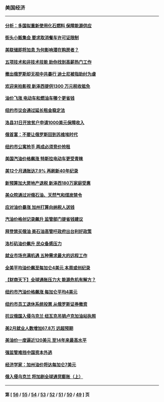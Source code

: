 ### 美国经济
---
#### [分析：多国拟重新使用化石燃料 保障能源供应](../../pages/ncid1078158/n13647267.md) 
#### [街头小贩集会 要求取消餐车许可证限制](../../pages/ncid1078158/n13646218.md) 
#### [美联储即将加息 为何影响潜在购房者？](../../pages/ncid1078158/n13644865.md) 
#### [五项技术和非技术技能 助你找到高薪热门工作](../../pages/ncid1078158/n13640579.md) 
#### [撤出俄罗斯却无视中共暴行 迪士尼被指助纣为虐](../../pages/ncid1078158/n13643422.md) 
#### [欢迎来拍影视 新泽西提供1300 万元税收抵免](../../pages/ncid1078158/n13643598.md) 
#### [油价飞涨 电动车和燃油车哪个更省钱](../../pages/ncid1078158/n13638102.md) 
#### [纽约市议会通过延长租金稳定法](../../pages/ncid1078158/n13640608.md) 
#### [洛县31日开放贫户申请1000美元保障收入](../../pages/ncid1078158/n13640301.md) 
#### [俄首富：不要让俄罗斯回到苏维埃时代](../../pages/ncid1078158/n13639279.md) 
#### [纽约市公寓抢手 两成必须竞价抢租](../../pages/ncid1078158/n13638276.md) 
#### [美国汽油价格飙涨 特斯拉电动车更受青睐](../../pages/ncid1078158/n13638461.md) 
#### [美12个月通胀达7.9% 再刷新40年纪录](../../pages/ncid1078158/n13637147.md) 
#### [新预算加大房地产退税 新泽西180万家庭受惠](../../pages/ncid1078158/n13637360.md) 
#### [美众院通过对俄石油、天然气和煤炭禁令](../../pages/ncid1078158/n13636050.md) 
#### [应对油价暴涨 加州打算向纳税人送钱](../../pages/ncid1078158/n13634913.md) 
#### [汽油价格创记录飙升 监管部门提省钱建议](../../pages/ncid1078158/n13634231.md) 
#### [拜登禁买俄油 美石油高管吁政府出台利好政策](../../pages/ncid1078158/n13631504.md) 
#### [洛杉矶油价飙升 民众备感压力](../../pages/ncid1078158/n13631406.md) 
#### [就业市场充满机遇 五种需求最大的远程工作](../../pages/ncid1078158/n13623302.md) 
#### [全美平均油价飙至每加仑4美元 本周或创纪录](../../pages/ncid1078158/n13626732.md) 
#### [【财商天下】全球通胀压力大 能源危机有解方？](../../pages/ncid1078158/n13624600.md) 
#### [纽约市汽油价格飙涨 每加仑平均4美元](../../pages/ncid1078158/n13623502.md) 
#### [纽约市员工退休系统投票  从俄罗斯证券撤资](../../pages/ncid1078158/n13623524.md) 
#### [抗议俄国入侵乌克兰 纽瓦克吊销卢克加油站执照](../../pages/ncid1078158/n13622784.md) 
#### [美2月就业人数增加67.8万 远超预期](../../pages/ncid1078158/n13622394.md) 
#### [美油价一度逼近120美元 至14年来最高水平](../../pages/ncid1078158/n13620031.md) 
#### [强监管难挡中国资本外逃](../../pages/ncid1078158/n13617958.md) 
#### [经济学家：加州油价将达每加仑7美元](../../pages/ncid1078158/n13617554.md) 
#### [俄入侵乌克兰 将加剧全球通货膨胀（上）](../../pages/ncid1078158/n13617521.md) 

---
#### 第 [ [56](./56.md) / [55](./55.md) / [54](./54.md) / [53](./53.md) / [52](./52.md) / [51](./51.md) / [50](./50.md) / [49](./49.md) ] 页
